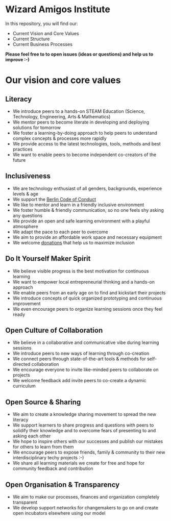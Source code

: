 # Wizard Amigos Institute

In this repository, you will find our:
* Current Vision and Core Values
* Current Structure
* Current Business Processes

**Please feel free to to open issues (ideas or questions) and help us to improve :-)**

# Our vision and core values

## Literacy
  * We introduce peers to a hands-on STEAM Education (Science, Technology, Engineering, Arts & Mathematics)
  * We mentor peers to become literate in developing and deploying solutions for tomorrow
  * We foster a learning-by-doing approach to help peers to understand complex concepts & processes more rapidly
  * We provide access to the latest technologies, tools, methods and best practices
  * We want to enable peers to become independent co-creators of the future

## Inclusiveness
  * We are technology enthusiast of all genders, backgrounds, experience levels & age
  * We support the [Berlin Code of Conduct](http://berlincodeofconduct.org/)
  * We like to mentor and learn in a friendly inclusive environment
  * We foster humble & friendly communication, so no one feels shy asking any questions
  * We provide an open and safe learning environment with a playful atmosphere
  * We adapt the pace to each peer to overcome
  * We aim to provide an affordable work space and necessary equipment
  * We welcome [donations](https://gratipay.com/pleaseDropUsAnEmailInstead) that help us to maximize inclusion

## Do It Yourself Maker Spirit
  * We believe visible progress is the best motivation for continuous learning
  * We want to empower local entrepreneurial thinking and a hands-on approach
  * We enable peers from an early age on to find and kickstart their projects
  * We introduce concepts of quick organized prototyping and continuous improvement
  * We even encourage peers to organize learning sessions once they feel ready

## Open Culture of Collaboration
  * We believe in a collaborative and communicative vibe during learning sessions
  * We introduce peers to new ways of learning through co-creation
  * We connect peers through state-of-the-art tools & methods for self-directed collaboration
  * We encourage everyone to invite like-minded peers to collaborate on projects
  * We welcome feedback add invite peers to co-create a dynamic curriculum


## Open Source & Sharing
  * We aim to create a knowledge sharing movement to spread the new literacy
  * We support learners to share progress and questions with peers to solidify their knowledge
    and to overcome fears of presenting to and asking each other
  * We hope to inspire others with our successes and publish our mistakes for others to learn from them
  * We encourage peers to expose friends, family & community to their new interdisciplinary techy projects :-)
  * We share all learning materials we create for free and hope for community feedback and contribution

## Open Organisation & Transparency
  * We aim to make our processes, finances and organization completely transparent
  * We develop support networks for changemakers to go on and create open incubators elsewhere using our model
